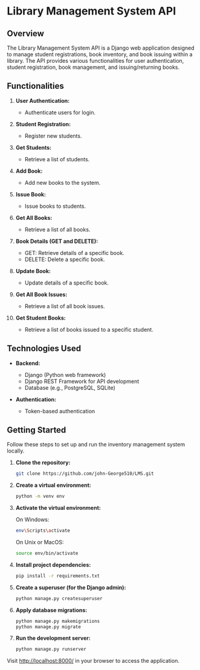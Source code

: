 # Library Management System API

## Overview

The Library Management System API is a Django web application designed to manage student registrations, book inventory, and book issuing within a library. The API provides various functionalities for user authentication, student registration, book management, and issuing/returning books.

## Functionalities

1. **User Authentication:**
   - Authenticate users for login.

2. **Student Registration:**
   - Register new students.

3. **Get Students:**
   - Retrieve a list of students.

4. **Add Book:**
   - Add new books to the system.

5. **Issue Book:**
   - Issue books to students.

6. **Get All Books:**
   - Retrieve a list of all books.

7. **Book Details (GET and DELETE):**
   - GET: Retrieve details of a specific book.
   - DELETE: Delete a specific book.

8. **Update Book:**
   - Update details of a specific book.

9. **Get All Book Issues:**
   - Retrieve a list of all book issues.

10. **Get Student Books:**
    - Retrieve a list of books issued to a specific student.

## Technologies Used

- **Backend:**
  - Django (Python web framework)
  - Django REST Framework for API development
  - Database (e.g., PostgreSQL, SQLite)

- **Authentication:**
  - Token-based authentication

## Getting Started

Follow these steps to set up and run the inventory management system locally.

1. **Clone the repository:**

    ```bash
    git clone https://github.com/john-George510/LMS.git
    ```

2. **Create a virtual environment:**

    ```bash
    python -m venv env
    ```

3. **Activate the virtual environment:**

    On Windows:

    ```bash
    env\Scripts\activate
    ```

    On Unix or MacOS:

    ```bash
    source env/bin/activate
    ```

4. **Install project dependencies:**

    ```bash
    pip install -r requirements.txt
    ```

5. **Create a superuser (for the Django admin):**

    ```bash
    python manage.py createsuperuser
    ```

6. **Apply database migrations:**

    ```bash
    python manage.py makemigrations
    python manage.py migrate
    ```

7. **Run the development server:**

    ```bash
    python manage.py runserver
    ```

Visit [http://localhost:8000/](http://localhost:8000/) in your browser to access the application.
